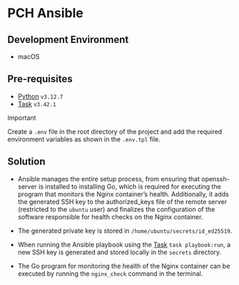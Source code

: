 # PCH Ansible

## Development Environment

- macOS

## Pre-requisites

- [Python](https://www.python.org/downloads/) `v3.12.7`
- [Task](https://taskfile.dev/) `v3.42.1`

> [!IMPORTANT]
> Create a `.env` file in the root directory of the project and add the required environment variables as shown in the `.env.tpl` file.

## Solution

- Ansible manages the entire setup process, from ensuring that openssh-server is installed to installing Go, which is required for executing the program that monitors the Nginx container’s health.
Additionally, it adds the generated SSH key to the authorized_keys file of the remote server (restricted to the `ubuntu` user) and finalizes the configuration of the software responsible for health checks on the Nginx container.

- The generated private key is stored in `/home/ubuntu/secrets/id_ed25519`.

- When running the Ansible playbook using the [Task](https://taskfile.dev) `task playbook:run`, a new SSH key is generated and stored locally in the `secrets` directory.

- The Go program for monitoring the health of the Nginx container can be executed by running the `nginx_check` command in the terminal.
